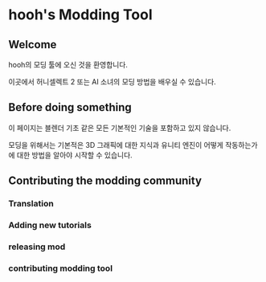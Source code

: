 # hooh's Modding Tool

## Welcome

hooh의 모딩 툴에 오신 것을 환영합니다.

이곳에서 허니셀렉트 2 또는 AI 소녀의 모딩 방법을 배우실 수 있습니다.

## Before doing something

이 페이지는 블렌더 기초 같은 모든 기본적인 기술을 포함하고 있지 않습니다.

모딩을 위해서는 기본적은 3D 그래픽에 대한 지식과 유니티 엔진이 어떻게 작동하는가에 대한 방법을 알아야 시작할 수 있습니다.

## Contributing the modding community

### Translation

### Adding new tutorials

### releasing mod

### contributing modding tool
